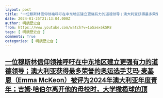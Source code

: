 ```yaml
---
layout: post
title: "一位穆斯林信仰领袖呼吁在中东地区建立更强有力的道德领导；澳大利亚获得最多荣誉的奥运选手艾玛·麦基恩（Emma McKeon）被评为2024年澳大利亚年度青年；吉姆·哈伯尔离开他的母校时，大学橄榄球的顶"
date: 2024-01-25T21:13:04.000Z
author: 明鏡歷史台
from: https://www.youtube.com/watch?v=1oSaex6kSR8
tags: [ 明鏡歷史台 ]
comments: True
categories: [ 明鏡歷史台 ]
---
```

<!--1706217184000-->
[一位穆斯林信仰领袖呼吁在中东地区建立更强有力的道德领导；澳大利亚获得最多荣誉的奥运选手艾玛·麦基恩（Emma McKeon）被评为2024年澳大利亚年度青年；吉姆·哈伯尔离开他的母校时，大学橄榄球的顶](https://www.youtube.com/watch?v=1oSaex6kSR8)
------

<div>

</div>
